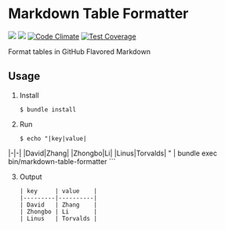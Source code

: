 # Markdown Table Formatter

![](https://img.shields.io/badge/license-MIT-blue.svg)
![](https://travis-ci.org/crispgm/markdown-table-formatter.svg)
[![Code Climate](https://codeclimate.com/github/crispgm/markdown-table-formatter/badges/gpa.svg)](https://codeclimate.com/github/crispgm/markdown-table-formatter)
[![Test Coverage](https://codeclimate.com/github/crispgm/markdown-table-formatter/badges/coverage.svg)](https://codeclimate.com/github/crispgm/markdown-table-formatter/coverage)

Format tables in GitHub Flavored Markdown

## Usage


1. Install
    
    ```
    $ bundle install
    ```

2. Run

    ```
    $ echo "|key|value|
|-|-|
|David|Zhang|
|Zhongbo|Li|
|Linus|Torvalds|
" | bundle exec bin/markdown-table-formatter
    ```

3. Output

    ```
    | key     | value    |
    |---------|----------|
    | David   | Zhang    |
    | Zhongbo | Li       |
    | Linus   | Torvalds |
    ```